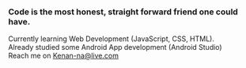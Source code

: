 ### Code is the most honest, straight forward friend one could have.  
Currently learning Web Development (JavaScript, CSS, HTML).  
Already studied some Android App development (Android Studio)  
Reach me on Kenan-na@live.com  

<!--
**Kenan-Alnaser/Kenan-Alnaser** is a ✨ _special_ ✨ repository because its `README.md` (this file) appears on your GitHub profile.

Here are some ideas to get you started:

- 🔭 I’m currently working on ...
- 🌱 I’m currently learning ...
- 👯 I’m looking to collaborate on ...
- 🤔 I’m looking for help with ...
- 💬 Ask me about ...
- 📫 How to reach me: ...
- 😄 Pronouns: ...
- ⚡ Fun fact: ...
-->
